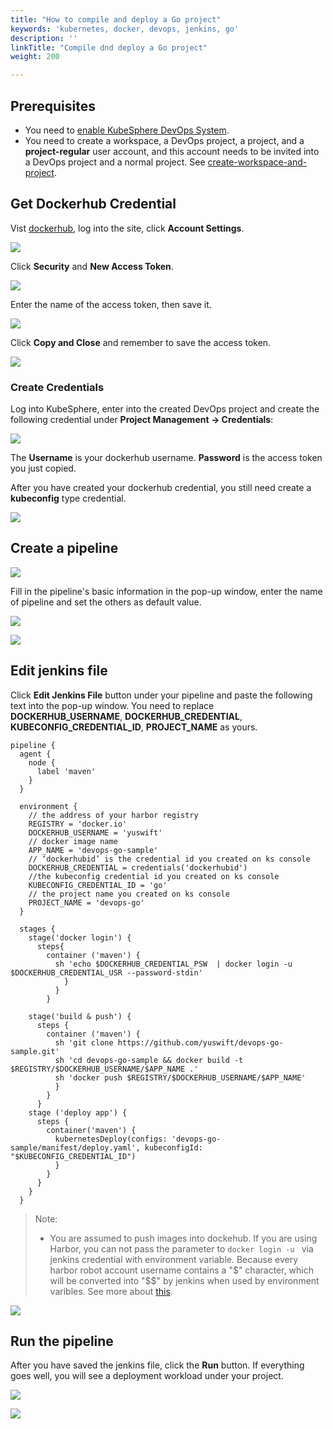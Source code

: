 ```yaml
---
title: "How to compile and deploy a Go project"
keywords: 'kubernetes, docker, devops, jenkins, go'
description: ''
linkTitle: "Compile dnd deploy a Go project"
weight: 200

---
```


## Prerequisites

- You need to [enable KubeSphere DevOps System](../../../../docs/pluggable-components/devops/).
- You need to create a workspace, a DevOps project, a project, and a **project-regular** user account, and this account needs to be invited into a DevOps project and a normal project. See [create-workspace-and-project](../../../../docs/quick-start/create-workspace-and-project).

## Get Dockerhub Credential

Vist [dockerhub](https://dockerhub.com), log into the site, click **Account Settings**.

![](/images/devops/dockerhub-settings.png)

Click **Security** and **New Access Token**.

![](/images/devops/dockerhub-create-token.png)

Enter the name of the access token, then save it.

![](/images/devops/dockerhub-token-ok.png)

Click **Copy and Close** and remember to save the access token.

![](/images/devops/dockerhub-token-copy.png)

### Create Credentials

Log into KubeSphere, enter into the created DevOps project and create the following credential under **Project Management → Credentials**:

![](/images/devops/create-dockerhub-id.png)

The **Username** is your dockerhub username. **Password**  is the access token you just copied.

After you have created your dockerhub credential, you still need create a **kubeconfig** type credential.

![](/images/devops/create-kubeconfig.png)

## Create a pipeline

![](/images/devops/ks-console-create-pipline.png)

Fill in the pipeline's basic information in the pop-up window,  enter the name of pipeline and set the others as default value.

![](/images/devops/create-pipline-2.png)

![](/images/devops/create-pipline-3.png)

## Edit jenkins file

Click **Edit Jenkins File** button under your pipeline and paste the following text into the pop-up window. You need to replace **DOCKERHUB_USERNAME**,  **DOCKERHUB_CREDENTIAL**, **KUBECONFIG_CREDENTIAL_ID**, **PROJECT_NAME** as yours.

```pipeline {
pipeline {  
  agent {
    node {
      label 'maven'
    }
  }
  
  environment {
    // the address of your harbor registry
    REGISTRY = 'docker.io'
    DOCKERHUB_USERNAME = 'yuswift'
    // docker image name
    APP_NAME = 'devops-go-sample'
    // ‘dockerhubid’ is the credential id you created on ks console
    DOCKERHUB_CREDENTIAL = credentials('dockerhubid')
    //the kubeconfig credential id you created on ks console
    KUBECONFIG_CREDENTIAL_ID = 'go'
    // the project name you created on ks console
    PROJECT_NAME = 'devops-go'
  }
  
  stages {
    stage('docker login') {
      steps{
        container ('maven') {
          sh 'echo $DOCKERHUB_CREDENTIAL_PSW  | docker login -u $DOCKERHUB_CREDENTIAL_USR --password-stdin'
            }
          }  
        }
        
    stage('build & push') {
      steps {
        container ('maven') {
          sh 'git clone https://github.com/yuswift/devops-go-sample.git'
          sh 'cd devops-go-sample && docker build -t $REGISTRY/$DOCKERHUB_USERNAME/$APP_NAME .'
          sh 'docker push $REGISTRY/$DOCKERHUB_USERNAME/$APP_NAME'
          }
        }
      }
    stage ('deploy app') {
      steps {
        container('maven') {
          kubernetesDeploy(configs: 'devops-go-sample/manifest/deploy.yaml', kubeconfigId: "$KUBECONFIG_CREDENTIAL_ID")
          }
        }
      }
    }
  }
```

> Note: 
>
> - You are assumed to push images into dockehub. If you are using Harbor, you can not pass the parameter to `docker login -u ` via jenkins credential with environment variable. Because every harbor robot account username contains a "\$" character, which will be converted into "\$$" by jenkins when used by environment varibles. See more about [this](https://number1.co.za/rancher-cannot-use-harbor-robot-account-imagepullbackoff-pull-access-denied/).

![](/images/devops/edit-jenkins-file.png)

## Run the pipeline

After you have saved the jenkins file, click the **Run** button. If everything goes well, you will see a deployment workload under your project.

![](/images/devops/run-pipline.png)

![](/images/devops/devops-go-ok.png)